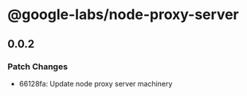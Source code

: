 # @google-labs/node-proxy-server

## 0.0.2

### Patch Changes

- 66128fa: Update node proxy server machinery
